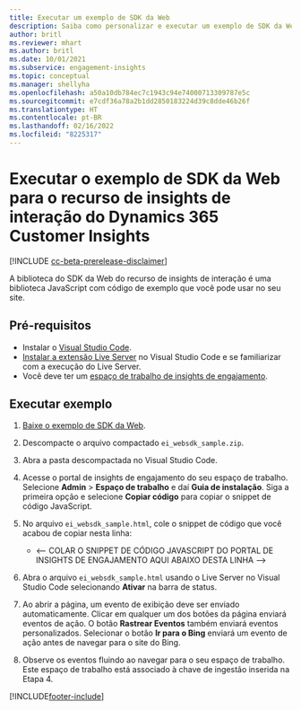 ```yaml
---
title: Executar um exemplo de SDK da Web
description: Saiba como personalizar e executar um exemplo de SDK da Web.
author: britl
ms.reviewer: mhart
ms.author: britl
ms.date: 10/01/2021
ms.subservice: engagement-insights
ms.topic: conceptual
ms.manager: shellyha
ms.openlocfilehash: a50a10db784ec7c1943c94e74000713309787e5c
ms.sourcegitcommit: e7cdf36a78a2b1dd2850183224d39c8dde46b26f
ms.translationtype: HT
ms.contentlocale: pt-BR
ms.lasthandoff: 02/16/2022
ms.locfileid: "8225317"
---
```

# <a name="run-the-web-sdk-sample-for-dynamics-365-customer-insights-engagement-insights-capability"></a>Executar o exemplo de SDK da Web para o recurso de insights de interação do Dynamics 365 Customer Insights

[!INCLUDE [cc-beta-prerelease-disclaimer](includes/cc-beta-prerelease-disclaimer.md)]

A biblioteca do SDK da Web do recurso de insights de interação é uma biblioteca JavaScript com código de exemplo que você pode usar no seu site.

## <a name="prerequisites"></a>Pré-requisitos

- Instalar o [Visual Studio Code](https://code.visualstudio.com/).
- [Instalar a extensão Live Server](https://marketplace.visualstudio.com/items?itemName=ritwickdey.LiveServer) no Visual Studio Code e se familiarizar com a execução do Live Server.
- Você deve ter um [espaço de trabalho de insights de engajamento](create-workspace.md).

## <a name="run-sample"></a>Executar exemplo

1. [Baixe o exemplo de SDK da Web](https://download.pi.dynamics.com/sdk/EngagementInsightsSamples/ei_websdk_sample.zip).

1. Descompacte o arquivo compactado `ei_websdk_sample.zip`.

1. Abra a pasta descompactada no Visual Studio Code.

1. Acesse o portal de insights de engajamento do seu espaço de trabalho. Selecione **Admin** > **Espaço de trabalho** e daí **Guia de instalação**. Siga a primeira opção e selecione **Copiar código** para copiar o snippet de código JavaScript.

1. No arquivo `ei_websdk_sample.html`, cole o snippet de código que você acabou de copiar nesta linha:

   - <-- COLAR O SNIPPET DE CÓDIGO JAVASCRIPT DO PORTAL DE INSIGHTS DE ENGAJAMENTO AQUI ABAIXO DESTA LINHA -->

1. Abra o arquivo `ei_websdk_sample.html` usando o Live Server no Visual Studio Code selecionando **Ativar** na barra de status.

1. Ao abrir a página, um evento de exibição deve ser enviado automaticamente. Clicar em qualquer um dos botões da página enviará eventos de ação. O botão **Rastrear Eventos** também enviará eventos personalizados. Selecionar o botão **Ir para o Bing** enviará um evento de ação antes de navegar para o site do Bing.

1. Observe os eventos fluindo ao navegar para o seu espaço de trabalho. Este espaço de trabalho está associado à chave de ingestão inserida na Etapa 4.


[!INCLUDE[footer-include](../includes/footer-banner.md)]
